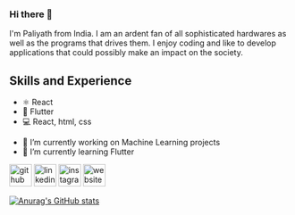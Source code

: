 ### Hi there 👋

I'm Paliyath from India.
I am an ardent fan of all sophisticated hardwares as well as the programs that drives them. I enjoy coding and like to develop applications that could possibly make an impact on the society.

## Skills and Experience

* ⚛ React
* 📱 Flutter
* 💻 React, html, css



- 🔭 I’m currently working on Machine Learning projects 
- 🌱 I’m currently learning Flutter 


[<img src='https://cdn.jsdelivr.net/npm/simple-icons@3.0.1/icons/github.svg' alt='github' height='40'>](https://github.com/pali008)  [<img src='https://cdn.jsdelivr.net/npm/simple-icons@3.0.1/icons/linkedin.svg' alt='linkedin' height='40'>](https://www.linkedin.com/in/paliyath-s-aju-468447202/)  [<img src='https://cdn.jsdelivr.net/npm/simple-icons@3.0.1/icons/instagram.svg' alt='instagram' height='40'>](https://www.instagram.com/the_hungry_futurist/)  [<img src='https://cdn.jsdelivr.net/npm/simple-icons@3.0.1/icons/icloud.svg' alt='website' height='40'>](https://pali008.github.io/portfolio.github.io/ )  



[![Anurag's GitHub stats](https://github-readme-stats.vercel.app/api?username=pali008)](https://github.com/anuraghazra/github-readme-stats)
